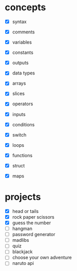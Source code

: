 
# concepts
- [x] syntax
- [x] comments
- [x] variables
- [x] constants
- [x] outputs
- [x] data types
- [x] arrays
- [x] slices
- [x] operators
- [x] inputs
- [x] conditions
- [x] switch
- [x] loops
- [x] functions
- [x] struct
- [x] maps


# projects
- [x] head or tails
- [x] rock paper scissors
- [x] guess the number
- [ ] hangman
- [ ] password generator
- [ ] madlibs
- [ ] quiz
- [ ] blackjack
- [ ] choose your own adventure
- [ ] naruto api
